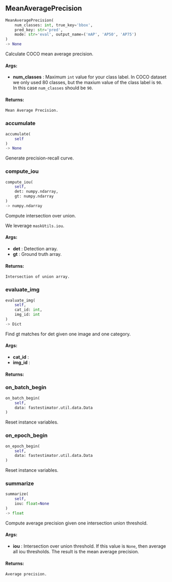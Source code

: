 ## MeanAveragePrecision
```python
MeanAveragePrecision(
	num_classes: int, true_key='bbox',
	pred_key: str='pred',
	mode: str='eval', output_name=('mAP', 'AP50', 'AP75')
)
-> None
```
Calculate COCO mean average precision.


#### Args:

* **num_classes** :  Maximum `int` value for your class label. In COCO dataset we only used 80 classes, but the maxium        value of the class label is `90`. In this case `num_classes` should be `90`.

#### Returns:
    Mean Average Precision.

### accumulate
```python
accumulate(
	self
)
-> None
```
Generate precision-recall curve.

### compute_iou
```python
compute_iou(
	self,
	det: numpy.ndarray,
	gt: numpy.ndarray
)
-> numpy.ndarray
```
Compute intersection over union.

We leverage `maskUtils.iou`.


#### Args:

* **det** :  Detection array.
* **gt** :  Ground truth array.

#### Returns:
    Intersection of union array.

### evaluate_img
```python
evaluate_img(
	self,
	cat_id: int,
	img_id: int
)
-> Dict
```
Find gt matches for det given one image and one category.


#### Args:

* **cat_id** : 
* **img_id** : 

#### Returns:


### on_batch_begin
```python
on_batch_begin(
	self,
	data: fastestimator.util.data.Data
)
```
Reset instance variables.

### on_epoch_begin
```python
on_epoch_begin(
	self,
	data: fastestimator.util.data.Data
)
```
Reset instance variables.

### summarize
```python
summarize(
	self,
	iou: float=None
)
-> float
```
Compute average precision given one intersection union threshold.


#### Args:

* **iou** :  Intersection over union threshold. If this value is `None`, then average all iou thresholds. The result        is the mean average precision.

#### Returns:
    Average precision.